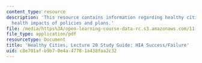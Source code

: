 ```yaml
---
content_type: resource
description: 'This resource contains information regarding healthy cities: Assessing
  health impacts of policies and plans.'
file: /media/https%3A/open-learning-course-data-rc.s3.amazonaws.com/11-s941-healthy-cities-assessing-health-impacts-of-policies-and-plans-spring-2016/c8e701afb9b70e4a47781a438faa2c32_MIT11_S941S16_Class20Guide.pdf
file_type: application/pdf
resourcetype: Document
title: 'Healthy Cities, Lecture 20 Study Guide: HIA Success/Failure'
uid: c8e701af-b9b7-0e4a-4778-1a438faa2c32
---
```

